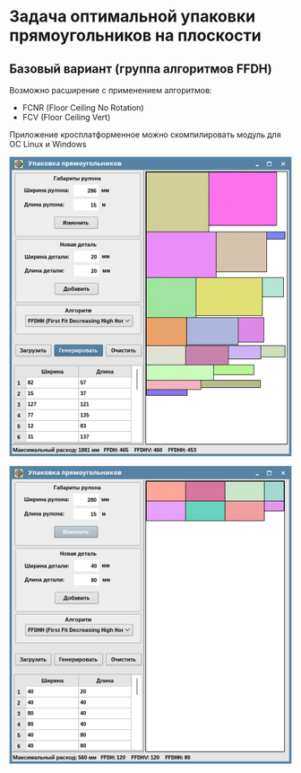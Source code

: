 # Задача оптимальной упаковки прямоугольников на плоскости

## Базовый вариант (группа алгоритмов FFDH)

Возможно расширение с применением алгоритмов:
- FCNR (Floor Ceiling No Rotation)
- FCV (Floor Ceiling Vert)

Приложение кросплатформенное можно скомпилировать модуль для ОС Linux и Windows


![Скриншот](https://github.com/VitalyGladyshev/d2sp/blob/main/scr/Screenshot_20210725_195250.png)

![Скриншот](https://github.com/VitalyGladyshev/d2sp/blob/main/scr/Screenshot_20210725_195512.png)
